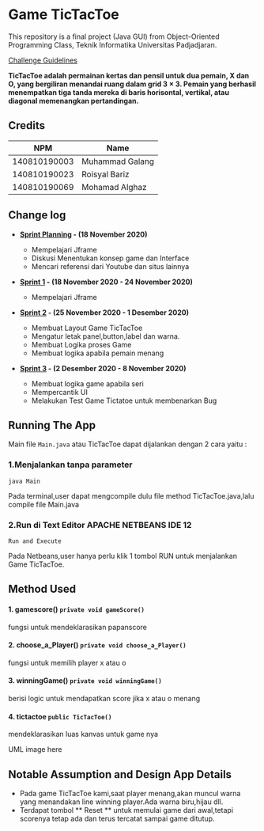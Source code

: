 # Game TicTacToe

This repository is a final project (Java GUI) from Object-Oriented Programming Class, Teknik Informatika Universitas Padjadjaran. 

[Challenge Guidelines](challenge-guideline.md)

**TicTacToe adalah permainan kertas dan pensil untuk dua pemain, X dan O, yang bergiliran menandai ruang dalam grid 3 × 3. Pemain yang berhasil menempatkan tiga tanda mereka di baris horisontal, vertikal, atau diagonal memenangkan pertandingan.**

## Credits
| NPM           | Name            |
| ------------- |---------------- |
| 140810190003  | Muhammad Galang |
| 140810190023  | Roisyal Bariz   |
| 140810190069  | Mohamad Alghaz  |

## Change log
- **[Sprint Planning](changelog/sprint-planning.md) - (18 November 2020)** 
   - Mempelajari Jframe
   - Diskusi Menentukan konsep game dan Interface
   - Mencari referensi dari Youtube dan situs lainnya

- **[Sprint 1](changelog/sprint-1.md) - (18 November 2020 - 24 November 2020)** 
   - Mempelajari Jframe


- **[Sprint 2](changelog/sprint-2.md) - (25 November 2020 - 1 Desember 2020)** 
   - Membuat Layout Game TicTacToe
   - Mengatur letak panel,button,label dan warna.
   - Membuat Logika proses Game
   - Membuat logika apabila pemain menang
   
- **[Sprint 3](changelog/sprint-3.md) - (2 Desember 2020 - 8 November 2020)** 
   - Membuat logika game apabila seri
   - Mempercantik UI
   - Melakukan Test Game Tictatoe untuk membenarkan Bug

## Running The App

Main file `Main.java` atau TicTacToe dapat dijalankan dengan 2 cara yaitu :

### 1.Menjalankan tanpa parameter

```
java Main
```
Pada terminal,user dapat mengcompile dulu file method TicTacToe.java,lalu compile file Main.java

### 2.Run di Text Editor APACHE NETBEANS IDE 12

```
Run and Execute
```
Pada Netbeans,user hanya perlu klik 1 tombol RUN untuk menjalankan Game TicTacToe.

## Method Used

#### 1. gamescore() `private void gameScore()`
fungsi untuk mendeklarasikan papanscore

#### 2. choose_a_Player() `private void choose_a_Player()`
fungsi untuk memilih player x atau o

#### 3. winningGame() `private void winningGame()`
berisi logic untuk mendapatkan score jika x atau o menang

#### 4. tictactoe `public TicTacToe()`
mendeklarasikan luas kanvas untuk game nya



UML image here

## Notable Assumption and Design App Details

- Pada game TicTacToe kami,saat player menang,akan muncul warna yang menandakan line winning player.Ada warna biru,hijau dll.
- Terdapat tombol ** Reset ** untuk memulai game dari awal,tetapi scorenya tetap ada dan terus tercatat sampai game ditutup.